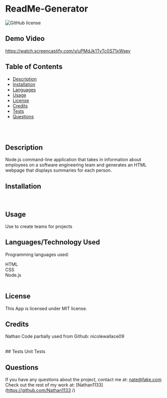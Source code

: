 # ReadMe-Generator  <br />
![GitHub license](https://img.shields.io/badge/license-MIT-ff69b4.svg) <br />

## Demo Video
https://watch.screencastify.com/v/uPMdJk1TvTc0S71xWsey

## Table of Contents 

- [Description](#description)
- [Installation](#installation)
- [Languages](#languages)
- [Usage](#usage)
- [License](#license)
- [Credits](#credits)
- [Tests](#tests)
- [Questions](#questions)
<br />
<br />

## Description

Node.js command-line application that takes in information about employees on a software engineering team and generates an HTML webpage that displays summaries for each person. <br />

## Installation




<br />

## Usage

Use to create teams for projects <br />
## Languages/Technology Used
Programming languages used:

HTML <br />
CSS <br />
Node.js <br />
 <br />

## License
  This App is licensed under MIT license. <br />
  
## Credits
Nathan
Code partially used from Github: nicolewallace09

 <br />
## Tests
Unit Tests 

<br />

## Questions
If you have any questions about the project, contact me at: 
nate@fake.com <br />
Check out the rest of my work at: 
[Nathan1133](https://github.com/Nathan1133
  /) <br />


